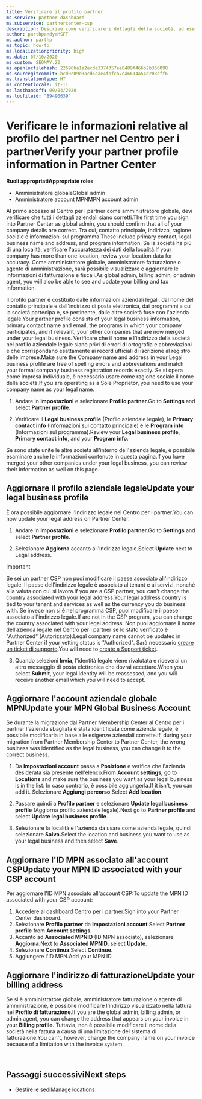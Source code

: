 ```yaml
---
title: Verificare il profilo partner
ms.service: partner-dashboard
ms.subservice: partnercenter-csp
description: Descrive come verificare i dettagli della società, ad esempio contatto principale, indirizzo e informazioni sul programma. Puoi anche aggiornare l'indirizzo legale e di fatturazione.
author: parthpandyaMSFT
ms.author: parthp
ms.topic: how-to
ms.localizationpriority: high
ms.date: 07/10/2020
ms.custom: SEOMAY.20
ms.openlocfilehash: 22696ba1a2ecde3374357ee8489f466b2b366098
ms.sourcegitcommit: bcd0c09d3acd5eae4fbfca7ea6614a54d203eff6
ms.translationtype: HT
ms.contentlocale: it-IT
ms.lasthandoff: 09/04/2020
ms.locfileid: "89490639"
---
```

# <a name="verify-your-partner-profile-information-in-partner-center"></a><span data-ttu-id="82dac-104">Verificare le informazioni relative al profilo del partner nel Centro per i partner</span><span class="sxs-lookup"><span data-stu-id="82dac-104">Verify your partner profile information in Partner Center</span></span>

<span data-ttu-id="82dac-105">**Ruoli appropriati**</span><span class="sxs-lookup"><span data-stu-id="82dac-105">**Appropriate roles**</span></span>

- <span data-ttu-id="82dac-106">Amministratore globale</span><span class="sxs-lookup"><span data-stu-id="82dac-106">Global admin</span></span>
- <span data-ttu-id="82dac-107">Amministratore account MPN</span><span class="sxs-lookup"><span data-stu-id="82dac-107">MPN account admin</span></span>

<span data-ttu-id="82dac-108">Al primo accesso al Centro per i partner come amministratore globale, devi verificare che tutti i dettagli aziendali siano corretti.</span><span class="sxs-lookup"><span data-stu-id="82dac-108">The first time you sign into Partner Center as global admin, you should confirm that all of your company details are correct.</span></span> <span data-ttu-id="82dac-109">Tra cui, contatto principale, indirizzo, ragione sociale e informazioni sul programma.</span><span class="sxs-lookup"><span data-stu-id="82dac-109">These include primary contact, legal business name and address, and program information.</span></span> <span data-ttu-id="82dac-110">Se la società ha più di una località, verificare l'accuratezza dei dati della località.</span><span class="sxs-lookup"><span data-stu-id="82dac-110">If your company has more than one location, review your location data for accuracy.</span></span> <span data-ttu-id="82dac-111">Come amministratore globale, amministratore fatturazione o agente di amministrazione, sarà possibile visualizzare e aggiornare le informazioni di fatturazione e fiscali.</span><span class="sxs-lookup"><span data-stu-id="82dac-111">As global admin, billing admin, or admin agent, you will also be able to see and update your billing and tax information.</span></span>

<span data-ttu-id="82dac-112">Il profilo partner è costituito dalle informazioni aziendali legali, dal nome del contatto principale e dall'indirizzo di posta elettronica, dai programmi a cui la società partecipa e, se pertinente, dalle altre società fuse con l'azienda legale.</span><span class="sxs-lookup"><span data-stu-id="82dac-112">Your partner profile consists of your legal business information, primary contact name and email, the programs in which your company participates, and if relevant, your other companies that are now merged under your legal business.</span></span> <span data-ttu-id="82dac-113">Verificare che il nome e l'indirizzo della società nel profilo aziendale legale siano privi di errori di ortografia e abbreviazioni e che corrispondano esattamente ai record ufficiali di iscrizione al registro delle imprese.</span><span class="sxs-lookup"><span data-stu-id="82dac-113">Make sure the Company name and address in your Legal business profile are free of spelling errors and abbreviations and match your formal company business registration records exactly.</span></span> <span data-ttu-id="82dac-114">Se si opera come impresa individuale, è necessario usare come ragione sociale il nome della società.</span><span class="sxs-lookup"><span data-stu-id="82dac-114">If you are operating as a Sole Proprietor, you need to use your company name as your legal name.</span></span>

1. <span data-ttu-id="82dac-115">Andare in **Impostazioni** e selezionare **Profilo partner**.</span><span class="sxs-lookup"><span data-stu-id="82dac-115">Go to **Settings** and select **Partner profile**.</span></span>

2. <span data-ttu-id="82dac-116">Verificare il **Legal business profile** (Profilo aziendale legale), le **Primary contact info** (Informazioni sul contatto principale) e le **Program info** (Informazioni sul programma).</span><span class="sxs-lookup"><span data-stu-id="82dac-116">Review your **Legal business profile**, **Primary contact info**, and your **Program info**.</span></span>

<span data-ttu-id="82dac-117">Se sono state unite le altre società all'interno dell'azienda legale, è possibile esaminare anche le informazioni contenute in questa pagina.</span><span class="sxs-lookup"><span data-stu-id="82dac-117">If you have merged your other companies under your legal business, you can review their information as well on this page.</span></span>

## <a name="update-your-legal-business-profile"></a><span data-ttu-id="82dac-118">Aggiornare il profilo aziendale legale</span><span class="sxs-lookup"><span data-stu-id="82dac-118">Update your legal business profile</span></span>

<span data-ttu-id="82dac-119">È ora possibile aggiornare l'indirizzo legale nel Centro per i partner.</span><span class="sxs-lookup"><span data-stu-id="82dac-119">You can now update your legal address on Partner Center.</span></span>

1. <span data-ttu-id="82dac-120">Andare in **Impostazioni** e selezionare **Profilo partner**.</span><span class="sxs-lookup"><span data-stu-id="82dac-120">Go to **Settings** and select **Partner profile**.</span></span> 

2. <span data-ttu-id="82dac-121">Selezionare **Aggiorna** accanto all'indirizzo legale.</span><span class="sxs-lookup"><span data-stu-id="82dac-121">Select **Update** next to Legal address.</span></span> 

>[!Important]
><span data-ttu-id="82dac-122">Se sei un partner CSP non puoi modificare il paese associato all'indirizzo legale. Il paese dell'indirizzo legale è associato al tenant e ai servizi, nonché alla valuta con cui si lavora.</span><span class="sxs-lookup"><span data-stu-id="82dac-122">If you are a CSP partner, you can't change the country associated with your legal address.Your legal address country is tied to your tenant and services as well as the currency you do business with.</span></span> <span data-ttu-id="82dac-123">Se invece non si è nel programma CSP, puoi modificare il paese associato all'indirizzo legale.</span><span class="sxs-lookup"><span data-stu-id="82dac-123">If are not in the CSP program, you can change the country associated with your legal address.</span></span> <span data-ttu-id="82dac-124">Non puoi aggiornare il nome dell’azienda legale nel Centro per i partner se lo stato verificato è "Authorized" (Autorizzato).</span><span class="sxs-lookup"><span data-stu-id="82dac-124">Legal company name cannot be updated in Partner Center if your vetting status is "Authorized".</span></span> <span data-ttu-id="82dac-125">Sarà necessario [creare un ticket di supporto](https://partner.microsoft.com/dashboard/support/csp/servicerequests/create?stage=2&topicid=eb74583c-61b3-2124-bffc-00920e0ae772).</span><span class="sxs-lookup"><span data-stu-id="82dac-125">You will need to [create a Support ticket](https://partner.microsoft.com/dashboard/support/csp/servicerequests/create?stage=2&topicid=eb74583c-61b3-2124-bffc-00920e0ae772).</span></span>

3. <span data-ttu-id="82dac-126">Quando selezioni **Invia**, l'identità legale viene rivalutata e riceverai un altro messaggio di posta elettronica che dovrai accettare.</span><span class="sxs-lookup"><span data-stu-id="82dac-126">When you select **Submit**, your legal identity will be reassessed, and you will receive another email which you will need to accept.</span></span>

## <a name="update-your-mpn-global-business-account"></a><span data-ttu-id="82dac-127">Aggiornare l'account aziendale globale MPN</span><span class="sxs-lookup"><span data-stu-id="82dac-127">Update your MPN Global Business Account</span></span>

<span data-ttu-id="82dac-128">Se durante la migrazione dal Partner Membership Center al Centro per i partner l'azienda sbagliata è stata identificata come azienda legale, è possibile modificarla in base alle esigenze aziendali corrette.</span><span class="sxs-lookup"><span data-stu-id="82dac-128">If, during your migration from Partner Membership Center to Partner Center, the wrong business was identified as the legal business, you can change it to the correct business.</span></span>

1. <span data-ttu-id="82dac-129">Da **Impostazioni account** passa a **Posizione** e verifica che l'azienda desiderata sia presente nell'elenco.</span><span class="sxs-lookup"><span data-stu-id="82dac-129">From **Account settings**, go to **Locations** and make sure the business you want as your legal business is in the list.</span></span> <span data-ttu-id="82dac-130">In caso contrario, è possibile aggiungerla.</span><span class="sxs-lookup"><span data-stu-id="82dac-130">If it isn't, you can add it.</span></span> <span data-ttu-id="82dac-131">Selezionare **Aggiungi percorso**.</span><span class="sxs-lookup"><span data-stu-id="82dac-131">Select **Add location**.</span></span>

2. <span data-ttu-id="82dac-132">Passare quindi a **Profilo partner** e selezionare **Update legal business profile** (Aggiorna profilo aziendale legale).</span><span class="sxs-lookup"><span data-stu-id="82dac-132">Next go to **Partner profile** and select **Update legal business profile**.</span></span>

3. <span data-ttu-id="82dac-133">Selezionare la località e l'azienda da usare come azienda legale, quindi selezionare **Salva.**</span><span class="sxs-lookup"><span data-stu-id="82dac-133">Select the location and business you want to use as your legal business and then select **Save**.</span></span>

## <a name="update-your-mpn-id-associated-with-your-csp-account"></a><span data-ttu-id="82dac-134">Aggiornare l'ID MPN associato all'account CSP</span><span class="sxs-lookup"><span data-stu-id="82dac-134">Update your MPN ID associated with your CSP account</span></span>

<span data-ttu-id="82dac-135">Per aggiornare l'ID MPN associato all'account CSP:</span><span class="sxs-lookup"><span data-stu-id="82dac-135">To update the MPN ID associated with your CSP account:</span></span>

1. <span data-ttu-id="82dac-136">Accedere al dashboard Centro per i partner.</span><span class="sxs-lookup"><span data-stu-id="82dac-136">Sign into your Partner Center dashboard.</span></span>
1. <span data-ttu-id="82dac-137">Selezionare **Profilo partner** da **Impostazioni account**.</span><span class="sxs-lookup"><span data-stu-id="82dac-137">Select **Partner profile** from **Account settings**.</span></span>
1. <span data-ttu-id="82dac-138">Accanto ad **Associated MPNID** (ID MPN associato), selezionare **Aggiorna**.</span><span class="sxs-lookup"><span data-stu-id="82dac-138">Next to **Associated MPNID**, select **Update**.</span></span>
1. <span data-ttu-id="82dac-139">Selezionare **Continua**.</span><span class="sxs-lookup"><span data-stu-id="82dac-139">Select **Continue**.</span></span>
1. <span data-ttu-id="82dac-140">Aggiungere l'ID MPN.</span><span class="sxs-lookup"><span data-stu-id="82dac-140">Add your MPN ID.</span></span>


## <a name="update-your-billing-address"></a><span data-ttu-id="82dac-141">Aggiornare l'indirizzo di fatturazione</span><span class="sxs-lookup"><span data-stu-id="82dac-141">Update your billing address</span></span>

<span data-ttu-id="82dac-142">Se si è amministratore globale, amministratore fatturazione o agente di amministrazione, è possibile modificare l'indirizzo visualizzato nella fattura nel **Profilo di fatturazione**.</span><span class="sxs-lookup"><span data-stu-id="82dac-142">If you are the global admin, billing admin, or admin agent, you can change the address that appears on your invoice in your **Billing profile**.</span></span> <span data-ttu-id="82dac-143">Tuttavia, non è possibile modificare il nome della società nella fattura a causa di una limitazione del sistema di fatturazione.</span><span class="sxs-lookup"><span data-stu-id="82dac-143">You can't, however, change the company name on your invoice because of a limitation with the invoice system.</span></span>

 
## <a name="next-steps"></a><span data-ttu-id="82dac-144">Passaggi successivi</span><span class="sxs-lookup"><span data-stu-id="82dac-144">Next steps</span></span>

- [<span data-ttu-id="82dac-145">Gestire le sedi</span><span class="sxs-lookup"><span data-stu-id="82dac-145">Manage locations</span></span>](manage-locations.md)

